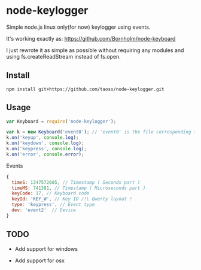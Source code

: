 # node-keylogger
Simple node.js linux only(for now) keylogger using events.

It's working exactly as: https://github.com/Bornholm/node-keyboard

I just rewrote it as simple as possible without requiring any modules and using fs.createReadStream instead of fs.open.

Install
-------

```
npm install git+https://github.com/taosx/node-keylogger.git
```

Usage
-----

```javascript
var Keyboard = require('node-keylogger');

var k = new Keyboard('event0'); // 'event0' is the file corresponding to my keyboard in /dev/input/
k.on('keyup', console.log);
k.on('keydown', console.log);
k.on('keypress', console.log);
k.on('error', console.error);
```

Events

```javascript
{ 
  timeS: 1347572085, // Timestamp ( Seconds part )
  timeMS: 741381, // Timestamp ( Microseconds part )
  keyCode: 17, // Keyboard code
  keyId: 'KEY_W', // Key ID /!\ Qwerty layout !
  type: 'keypress', // Event type
  dev: 'event2'  // Device
}
```

TODO
-----

- Add support for windows

- Add support for osx
